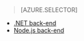 > [AZURE.SELECTOR]
- [.NET back-end](../articles/app-service-mobile-dotnet-backend-how-to-use-server-sdk.md)
- [Node.js back-end](../articles/app-service-mobile-node-backend-how-to-use-server-sdk.md)

